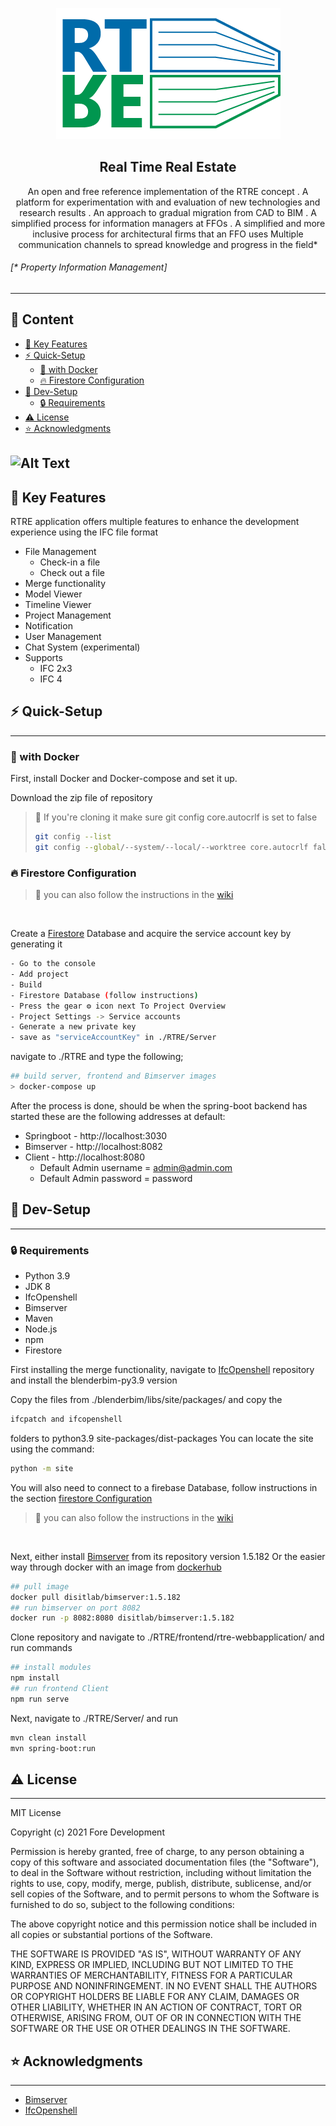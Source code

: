 
<p align="center">
<img src="./resources/logo.png">
<h2 align="center"> Real Time Real Estate</h2>
</p>

<p align="center"> An open and free reference implementation of the RTRE concept
. A platform for experimentation with and evaluation of new technologies and <br>research results
. An approach to gradual migration from CAD to BIM
. A simplified process for information managers at FFOs
. A simplified and more inclusive process for architectural firms that an FFO uses
Multiple communication channels to spread knowledge and progress in the field*
</p>


 


###### [* Property Information Management]

---

## 📖 Content

- [🔑 Key Features](#---key-features)
- [⚡ Quick-Setup](#--quick-setup)
  * [🐋 with Docker](#---with-docker)
  * [🔥 Firestore Configuration](#---firestore-configuration)
- [🤖 Dev-Setup](#---dev-setup)
  * [🔒 Requirements](#---requirements)
- [⚠️ License](#---license)
- [⭐ Acknowledgments](#--acknowledgments)

![Alt Text](./resources/main.gif)
---

## 🔑 Key Features 

RTRE application offers multiple features to enhance the development experience using the IFC file format

+ File Management
    - Check-in a file
    - Check out a file
+ Merge functionality
+ Model Viewer
+ Timeline Viewer
+ Project Management
+ Notification
+ User Management
+ Chat System (experimental)
+ Supports 
    - IFC 2x3 
    - IFC 4

## ⚡ Quick-Setup
---
### 🐋 with Docker


First, install Docker and Docker-compose and set it up.

Download the zip file of repository
>🔔 If you're cloning it make sure git config core.autocrlf is set to false
>  ```bash
> git config --list
> git config --global/--system/--local/--worktree core.autocrlf false
> ```

### 🔥 Firestore Configuration
>🔔 you can also follow the instructions in the [wiki](https://github.com/therealtimerealestate/RTRE/wiki/Firestore-setup)

<br>

Create a [Firestore](https://firebase.google.com/?gclid=CjwKCAjwo_KXBhAaEiwA2RZ8hLe4oIrXEhwgYLuZdC5CjJ_NGgIsY9Ajb9lGdqry4v5eg_YZCc9JXBoC7tMQAvD_BwE&gclsrc=aw.ds) Database and acquire the service account key by generating it

 ```bash
 - Go to the console
 - Add project
 - Build
 - Firestore Database (follow instructions)
 - Press the gear ⚙️ icon next To Project Overview
 - Project Settings -> Service accounts
 - Generate a new private key 
 - save as "serviceAccountKey" in ./RTRE/Server
```
navigate to ./RTRE and type the following;

```bash
## build server, frontend and Bimserver images
> docker-compose up
```
After the process is done, should be when the spring-boot backend has started these are the following addresses at default:

+ Springboot - http://localhost:3030
+ Bimserver - http://localhost:8082
+ Client - http://localhost:8080
    - Default Admin username = admin@admin.com
    - Default Admin password = password


## 🤖 Dev-Setup
---
### 🔒 Requirements

- Python 3.9
- JDK 8
- IfcOpenshell
- Bimserver
- Maven
- Node.js
- npm
- Firestore

First installing the merge functionality, navigate to [IfcOpenshell](https://github.com/IfcOpenShell/IfcOpenShell/releases/tag/blenderbim-220817) repository and install the blenderbim-py3.9 version

Copy the files from ./blenderbim/libs/site/packages/ and copy the 
```bash 
ifcpatch and ifcopenshell 
```
folders to python3.9 site-packages/dist-packages You can locate the site using the command:
```bash 
python -m site
```

You will also need to connect to a firebase Database, follow instructions in the section [firestore Configuration](#---firestore-configuration)
>🔔 you can also follow the instructions in the [wiki](https://github.com/therealtimerealestate/RTRE/wiki/Firestore-setup)

<br>

Next, either install [Bimserver](https://github.com/opensourceBIM/BIMserver/releases) from its repository version 1.5.182 Or the easier way through docker with an image from [dockerhub](https://hub.docker.com/r/disitlab/bimserver/tags) 


```bash 
## pull image
docker pull disitlab/bimserver:1.5.182
## run bimserver on port 8082
docker run -p 8082:8080 disitlab/bimserver:1.5.182
```

Clone repository and navigate to ./RTRE/frontend/rtre-webbapplication/ and run commands

```bash 
## install modules
npm install
## run frontend Client
npm run serve
```
Next, navigate to ./RTRE/Server/ and run 

```bash 
mvn clean install
mvn spring-boot:run
```

## ⚠️ License
--- 

MIT License

Copyright (c) 2021 Fore Development

Permission is hereby granted, free of charge, to any person obtaining a copy
of this software and associated documentation files (the "Software"), to deal
in the Software without restriction, including without limitation the rights
to use, copy, modify, merge, publish, distribute, sublicense, and/or sell
copies of the Software, and to permit persons to whom the Software is
furnished to do so, subject to the following conditions:

The above copyright notice and this permission notice shall be included in all
copies or substantial portions of the Software.

THE SOFTWARE IS PROVIDED "AS IS", WITHOUT WARRANTY OF ANY KIND, EXPRESS OR
IMPLIED, INCLUDING BUT NOT LIMITED TO THE WARRANTIES OF MERCHANTABILITY,
FITNESS FOR A PARTICULAR PURPOSE AND NONINFRINGEMENT. IN NO EVENT SHALL THE
AUTHORS OR COPYRIGHT HOLDERS BE LIABLE FOR ANY CLAIM, DAMAGES OR OTHER
LIABILITY, WHETHER IN AN ACTION OF CONTRACT, TORT OR OTHERWISE, ARISING FROM,
OUT OF OR IN CONNECTION WITH THE SOFTWARE OR THE USE OR OTHER DEALINGS IN THE
SOFTWARE.

## ⭐ Acknowledgments
---
* [Bimserver](https://github.com/opensourceBIM/BIMserver)
* [IfcOpenshell](https://github.com/IfcOpenShell/IfcOpenShell)
